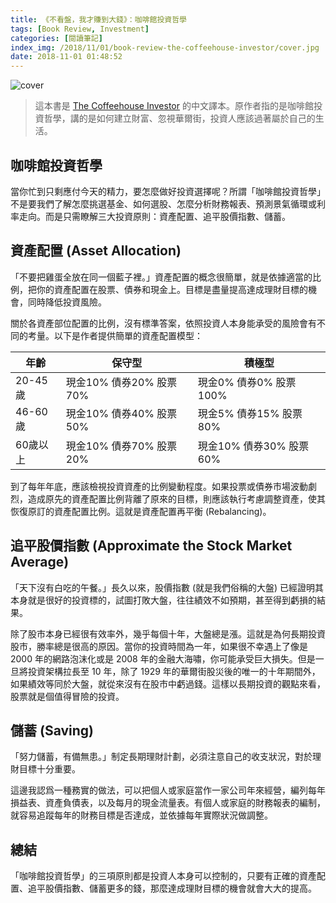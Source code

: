 ```yaml
---
title: 《不看盤，我才賺到大錢》：咖啡館投資哲學
tags: [Book Review, Investment]
categories: [閱讀筆記]
index_img: /2018/11/01/book-review-the-coffeehouse-investor/cover.jpg
date: 2018-11-01 01:48:52
---
```


![cover](/2018/11/01/book-review-the-coffeehouse-investor/cover.jpg)

> 這本書是 [The Coffeehouse Investor](https://www.amazon.com/Coffeehouse-Investor-Wealth-Ignore-Street/dp/159184584X) 的中文譯本。原作者指的是咖啡館投資哲學，講的是如何建立財富、忽視華爾街，投資人應該過著屬於自己的生活。

<!-- more -->

## 咖啡館投資哲學

當你忙到只剩應付今天的精力，要怎麼做好投資選擇呢？所謂「咖啡館投資哲學」不是要我們了解怎麼挑選基金、如何選股、怎麼分析財務報表、預測景氣循環或利率走向。而是只需瞭解三大投資原則：資產配置、追平股價指數、儲蓄。

## 資產配置 (Asset Allocation)

「不要把雞蛋全放在同一個藍子裡。」資產配置的概念很簡單，就是依據適當的比例，把你的資產配置在股票、債券和現金上。目標是盡量提高達成理財目標的機會，同時降低投資風險。

關於各資產部位配置的比例，沒有標準答案，依照投資人本身能承受的風險會有不同的考量。以下是作者提供簡單的資產配置模型：

年齡|保守型|積極型
-|-|-
20-45歲|現金10% 債券20% 股票70%|現金0% 債券0% 股票100%
46-60歲|現金10% 債券40% 股票50%|現金5% 債券15% 股票80%
60歲以上|現金10% 債券70% 股票20%|現金10% 債券30% 股票60%

到了每年年底，應該檢視投資資產的比例變動程度。如果投票或債券市場波動劇烈，造成原先的資產配置比例背離了原來的目標，則應該執行考慮調整資產，使其恢復原訂的資產配置比例。這就是資產配置再平衡 (Rebalancing)。


## 追平股價指數 (Approximate the Stock Market Average)

「天下沒有白吃的午餐。」長久以來，股價指數 (就是我們俗稱的大盤) 已經證明其本身就是很好的投資標的，試圖打敗大盤，往往績效不如預期，甚至得到虧損的結果。

除了股市本身已經很有效率外，幾乎每個十年，大盤總是漲。這就是為何長期投資股市，勝率總是很高的原因。當你的投資時間為一年，如果很不幸遇上了像是 2000 年的網路泡沫化或是 2008 年的金融大海嘯，你可能承受巨大損失。但是一旦將投資架構拉長至 10 年，除了 1929 年的華爾街股災後的唯一的十年期間外，如果績效等同於大盤，就從來沒有在股市中虧過錢。這樣以長期投資的觀點來看，股票就是個值得冒險的投資。

## 儲蓄 (Saving)

「努力儲蓄，有備無患。」制定長期理財計劃，必須注意自己的收支狀況，對於理財目標十分重要。

這邊我認爲一種務實的做法，可以把個人或家庭當作一家公司年來經營，編列每年損益表、資產負債表，以及每月的現金流量表。有個人或家庭的財務報表的編制，就容易追蹤每年的財務目標是否達成，並依據每年實際狀況做調整。

## 總結

「咖啡館投資哲學」的三項原則都是投資人本身可以控制的，只要有正確的資產配置、追平股價指數、儲蓄更多的錢，那麼達成理財目標的機會就會大大的提高。
